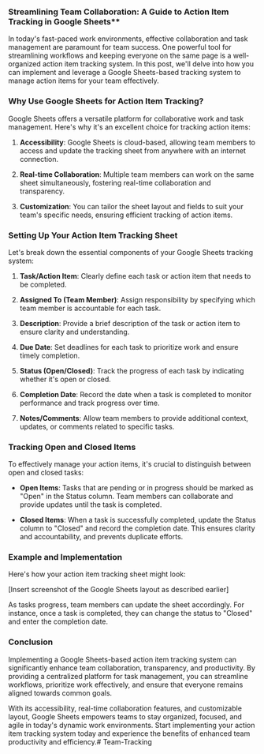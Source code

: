 ### Streamlining Team Collaboration: A Guide to Action Item Tracking in Google Sheets**

In today's fast-paced work environments, effective collaboration and task management are paramount for team success. One powerful tool for streamlining workflows and keeping everyone on the same page is a well-organized action item tracking system. In this post, we'll delve into how you can implement and leverage a Google Sheets-based tracking system to manage action items for your team effectively.

### Why Use Google Sheets for Action Item Tracking?

Google Sheets offers a versatile platform for collaborative work and task management. Here's why it's an excellent choice for tracking action items:

1. **Accessibility**: Google Sheets is cloud-based, allowing team members to access and update the tracking sheet from anywhere with an internet connection.

2. **Real-time Collaboration**: Multiple team members can work on the same sheet simultaneously, fostering real-time collaboration and transparency.

3. **Customization**: You can tailor the sheet layout and fields to suit your team's specific needs, ensuring efficient tracking of action items.

### Setting Up Your Action Item Tracking Sheet

Let's break down the essential components of your Google Sheets tracking system:

1. **Task/Action Item**: Clearly define each task or action item that needs to be completed.

2. **Assigned To (Team Member)**: Assign responsibility by specifying which team member is accountable for each task.

3. **Description**: Provide a brief description of the task or action item to ensure clarity and understanding.

4. **Due Date**: Set deadlines for each task to prioritize work and ensure timely completion.

5. **Status (Open/Closed)**: Track the progress of each task by indicating whether it's open or closed.

6. **Completion Date**: Record the date when a task is completed to monitor performance and track progress over time.

7. **Notes/Comments**: Allow team members to provide additional context, updates, or comments related to specific tasks.

### Tracking Open and Closed Items

To effectively manage your action items, it's crucial to distinguish between open and closed tasks:

- **Open Items**: Tasks that are pending or in progress should be marked as "Open" in the Status column. Team members can collaborate and provide updates until the task is completed.

- **Closed Items**: When a task is successfully completed, update the Status column to "Closed" and record the completion date. This ensures clarity and accountability, and prevents duplicate efforts.

### Example and Implementation

Here's how your action item tracking sheet might look:

[Insert screenshot of the Google Sheets layout as described earlier]

As tasks progress, team members can update the sheet accordingly. For instance, once a task is completed, they can change the status to "Closed" and enter the completion date.

### Conclusion

Implementing a Google Sheets-based action item tracking system can significantly enhance team collaboration, transparency, and productivity. By providing a centralized platform for task management, you can streamline workflows, prioritize work effectively, and ensure that everyone remains aligned towards common goals.

With its accessibility, real-time collaboration features, and customizable layout, Google Sheets empowers teams to stay organized, focused, and agile in today's dynamic work environments. Start implementing your action item tracking system today and experience the benefits of enhanced team productivity and efficiency.# Team-Tracking
